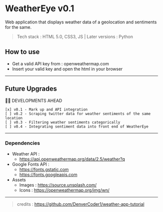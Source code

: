 # WeatherEye v0.1
Web application that displays weather data of a geolocation and sentiments for the same.

> Tech stack : HTML 5.0, CSS3, JS | Later versions : Python

## How to use
- Get a valid API key from : openweathermap.com
- Insert your valid key and open the html in your browser 

---
## Future Upgrades
:construction_worker_man: DEVELOPMENTS AHEAD
```
[x] v0.1 - Mark up and API integration
[ ] v0.2 - Scraping twitter data for weather sentiments of the same location
[ ] v0.3 - Filtering weather sentiments categorically
[ ] v0.4 - Integrating sentiment data into front end of WeatherEye
```

---
### Dependencies 

- Weather API : 
  - https://api.openweathermap.org/data/2.5/weather?q
- Google Fonts API : 
  - https://fonts.gstatic.com
  - https://fonts.googleapis.com
- Assets 
  - Images : https://source.unsplash.com/
  - Icons :  https://openweathermap.org/img/wn/
---

> credits : https://github.com/DenverCoder1/weather-app-tutorial
